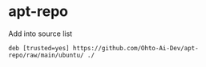# apt-repo

Add into source list
```sources.list
deb [trusted=yes] https://github.com/Ohto-Ai-Dev/apt-repo/raw/main/ubuntu/ ./
```

